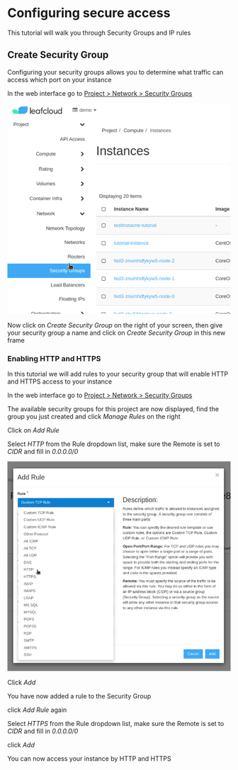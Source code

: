 # Configuring secure access

This tutorial will walk you through Security Groups and IP rules

## Create Security Group

Configuring your security groups allows you to determine what traffic can access which port on your instance

In the web interface go to [Project > Network > Security Groups](https://create.leaf.cloud/project/security_groups)

![configuring-security-groups-1](../images/configuring-security-groups-1.png)

Now click on *Create Security Group* on the right of your screen, then give your security group a name and click on *Create Security Group* in this new frame

### Enabling HTTP and HTTPS

In this tutorial we will add rules to your security group that will enable HTTP and HTTPS access to your instance

In the web interface go to [Project > Network > Security Groups](https://create.leaf.cloud/project/security_groups)

The available security groups for this project are now displayed, find the group you just created and click *Manage Rules* on the right

Click on *Add Rule*

Select *HTTP* from the Rule dropdown list, make sure the Remote is set to *CIDR* and fill in *0.0.0.0/0*

![configuring-security-groups-2](../images/configuring-security-groups-2.png)

Click *Add*

You have now added a rule to the Security Group

click *Add Rule* again

Select *HTTPS* from the Rule dropdown list, make sure the Remote is set to *CIDR* and fill in *0.0.0.0/0*

click *Add*

You can now access your instance by HTTP and HTTPS
